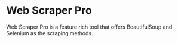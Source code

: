 # Web Scraper Pro
 Web Scraper Pro is a feature rich tool that offers BeautifulSoup and Selenium as the scraping methods.
